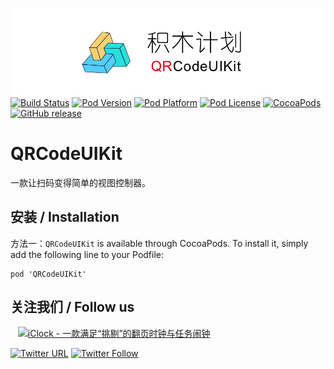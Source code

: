 ![logo](logo.png)
[![Build Status](http://img.shields.io/travis/pcjbird/QRCodeUIKit/master.svg?style=flat)](https://travis-ci.org/pcjbird/QRCodeUIKit)
[![Pod Version](http://img.shields.io/cocoapods/v/QRCodeUIKit.svg?style=flat)](http://cocoadocs.org/docsets/QRCodeUIKit/)
[![Pod Platform](http://img.shields.io/cocoapods/p/QRCodeUIKit.svg?style=flat)](http://cocoadocs.org/docsets/QRCodeUIKit/)
[![Pod License](http://img.shields.io/cocoapods/l/QRCodeUIKit.svg?style=flat)](https://www.apache.org/licenses/LICENSE-2.0.html)
[![CocoaPods](https://img.shields.io/cocoapods/at/QRCodeUIKit.svg)](https://github.com/pcjbird/QRCodeUIKit)
[![GitHub release](https://img.shields.io/github/release/pcjbird/QRCodeUIKit.svg)](https://github.com/pcjbird/QRCodeUIKit/releases)

# QRCodeUIKit
一款让扫码变得简单的视图控制器。


##  安装 / Installation

方法一：`QRCodeUIKit` is available through CocoaPods. To install it, simply add the following line to your Podfile:

```
pod 'QRCodeUIKit'
```

## 关注我们 / Follow us
  
<a href="https://itunes.apple.com/cn/app/iclock-一款满足-挑剔-的翻页时钟与任务闹钟/id1128196970?pt=117947806&ct=com.github.pcjbird.QRCodeUIKit&mt=8"><img src="https://github.com/pcjbird/AssetsExtractor/raw/master/iClock.gif" width="400" title="iClock - 一款满足“挑剔”的翻页时钟与任务闹钟"></a>

[![Twitter URL](https://img.shields.io/twitter/url/http/shields.io.svg?style=social)](https://twitter.com/intent/tweet?text=https://github.com/pcjbird/QRCodeUIKit)
[![Twitter Follow](https://img.shields.io/twitter/follow/pcjbird.svg?style=social)](https://twitter.com/pcjbird)
